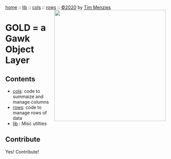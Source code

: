 [home](https://github.com/timm/gold/blob/master/README.md) ::
[lib](https://github.com/timm/gold/blob/master/src/lib/README.md) ::
[cols](https://github.com/timm/gold/blob/master/src/cols/README.md) ::
[rows](https://github.com/timm/gold/blob/master/src/rows/README.md) ::
[&copy;2020](http://github.com/timm/gold/blob/master/LICENSE.md) by [Tim Menzies](http://menzies.us)   
<img align=right width=350 src="https://raw.githubusercontent.com/timm/gold/master/etc/img/auk.png">
# GOLD = a Gawk Object Layer

## Contents

- [cols](cols/README.md): code to summaize and manage columns
- [rows](lib/README.md): code to manage rows of data
- [lib](lib/README.md) : Misc utilties

## Contribute

Yes! Contribute!
